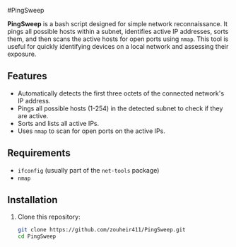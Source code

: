 #PingSweep

**PingSweep** is a bash script designed for simple network reconnaissance. It pings all possible hosts within a subnet, identifies active IP addresses, sorts them, and then scans the active hosts for open ports using `nmap`. This tool is useful for quickly identifying devices on a local network and assessing their exposure.

## Features

- Automatically detects the first three octets of the connected network's IP address.
- Pings all possible hosts (1-254) in the detected subnet to check if they are active.
- Sorts and lists all active IPs.
- Uses `nmap` to scan for open ports on the active IPs.

## Requirements

- `ifconfig` (usually part of the `net-tools` package)
- `nmap`

## Installation

1. Clone this repository:

   ```bash
   git clone https://github.com/zouheir411/PingSweep.git
   cd PingSweep
